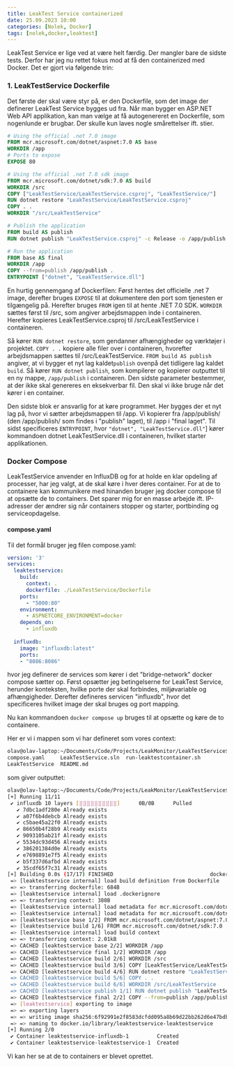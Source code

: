 ```yaml
---
title: LeakTest Service containerized
date: 25.09.2023 10:00
categories: [Nolek, Docker]
tags: [nolek,docker,leaktest]
---
```


LeakTest Service er lige ved at være helt færdig. Der mangler bare de sidste tests. Derfor har jeg nu rettet fokus mod 
at få den containerized med Docker. Det er gjort via følgende trin:

### 1. LeakTestService Dockerfile
Det første der skal være styr på, er den Dockerfile, som det image der definerer LeakTest Service bygges ud fra. Når man 
bygger en ASP.NET Web API applikation, kan man vælge at få autogenereret en Dockerfile, som nogenlunde er brugbar.
Der skulle kun laves nogle smårettelser ift. stier.

```dockerfile
# Using the official .net 7.0 image
FROM mcr.microsoft.com/dotnet/aspnet:7.0 AS base
WORKDIR /app
# Ports to expose
EXPOSE 80

# Using the official .net 7.0 sdk image
FROM mcr.microsoft.com/dotnet/sdk:7.0 AS build
WORKDIR /src
COPY ["LeakTestService/LeakTestService.csproj", "LeakTestService/"]
RUN dotnet restore "LeakTestService/LeakTestService.csproj"
COPY . .
WORKDIR "/src/LeakTestService"

# Publish the application
FROM build AS publish
RUN dotnet publish "LeakTestService.csproj" -c Release -o /app/publish /p:UseAppHost=false

# Run the application
FROM base AS final
WORKDIR /app
COPY --from=publish /app/publish .
ENTRYPOINT ["dotnet", "LeakTestService.dll"]
```
En hurtig gennemgang af Dockerfilen: Først hentes det officielle .net 7 image, derefter bruges `EXPOSE` til at dokumentere
den port som tjenesten er tilgængelig på. Herefter bruges `FROM` igen til at hente .NET 7.0 SDK. `WORKDIR` sættes først til /src,
som angiver arbejdsmappen inde i containeren. Herefter kopieres LeakTestService.csproj til /src/LeakTestService i
containeren. 

Så kører `RUN dotnet restore`, som gendanner afhængigheder og værktøjer i projektet. `COPY . .` kopiere alle
filer over i containeren, hvorefter arbejdsmappen sættes til /src/LeakTestService. `FROM build AS publish` angiver, at 
vi bygger et nyt lag kaldet`publish` ovenpå det tidligere lag kaldet `build`. Så kører `RUN dotnet publish`, som 
kompilerer og kopierer outputtet til en ny mappe, `/app/publish` i containeren. Den sidste parameter bestemmer, at der ikke 
skal genereres en eksekverbar fil. Den skal vi ikke bruge når det kører i en container.

Den sidste blok er ansvarlig for at køre programmet. Her bygges der et nyt lag på, hvor vi sætter arbejdsmappen til /app. 
Vi kopierer fra /app/publish/ (den /app/publish/ som findes i "publish" laget), til /app i "final laget". Til sidst 
specificeres `ENTRYPOINT`, hvor `"dotnet", "LeakTestService.dll"`] kører kommandoen dotnet LeakTestService.dll i containeren,
hvilket starter applikationen.

### Docker Compose
LeakTestService anvender en InfluxDB og for at holde en klar opdeling af processer, har jeg valgt, at de skal køre i hver 
deres container. For at de to containere kan kommunikere med hinanden bruger jeg docker compose til at opsætte de to 
containers. Det sparer mig for en masse arbejde ift. IP-adresser der ændrer sig når containers stopper og starter, 
portbinding og serviceopdagelse.

#### compose.yaml
Til det formål bruger jeg filen compose.yaml:

```yaml
version: '3'
services:
  leaktestservice: 
    build:
      context: .
      dockerfile: ./LeakTestService/Dockerfile
    ports:
      - "5000:80"
    environment:
      - ASPNETCORE_ENVIRONMENT=docker
    depends_on:
      - influxdb
      
  influxdb:
    image: "influxdb:latest"
    ports:
    - "8086:8086"
```

hvor jeg definerer de services som kører i det "bridge-network" docker compose sætter op. Først opsætter jeg betingelserne 
for LeakTest Service, herunder konteksten, hvilke porte der skal forbindes, miljøvariable og afhængigheder. Derefter defineres
servicen "influxdb", hvor det specificeres hvilket image der skal bruges og port mapping. 

Nu kan kommandoen `docker compose up` bruges til at opsætte og køre de to containere. 

Her er vi i mappen som vi har defineret som vores context:
```bash
olav@olav-laptop:~/Documents/Code/Projects/LeakMonitor/LeakTestService$ ls
compose.yaml     LeakTestService.sln  run-leaktestcontainer.sh
LeakTestService  README.md
```

som giver outputtet:

```bash
olav@olav-laptop:~/Documents/Code/Projects/LeakMonitor/LeakTestService$ docker compose up
[+] Running 11/11
 ✔ influxdb 10 layers [⣿⣿⣿⣿⣿⣿⣿⣿⣿⣿]      0B/0B      Pulled                  3.0s 
   ✔ 7dbc1adf280e Already exists                                           0.0s 
   ✔ a07f6b4debcb Already exists                                           0.0s 
   ✔ c5bae45a22f0 Already exists                                           0.0s 
   ✔ 86650b4f28b9 Already exists                                           0.0s 
   ✔ 9093105ab21f Already exists                                           0.0s 
   ✔ 5534dc93d456 Already exists                                           0.0s 
   ✔ 386201384d0e Already exists                                           0.0s 
   ✔ e7698891e7f5 Already exists                                           0.0s 
   ✔ b5f337d6afbd Already exists                                           0.0s 
   ✔ 35cdf65f7c31 Already exists                                           0.0s 
[+] Building 0.0s (17/17) FINISHED                               docker:default
 => [leaktestservice internal] load build definition from Dockerfile       0.0s
 => => transferring dockerfile: 684B                                       0.0s
 => [leaktestservice internal] load .dockerignore                          0.0s
 => => transferring context: 380B                                          0.0s
 => [leaktestservice internal] load metadata for mcr.microsoft.com/dotnet  0.0s
 => [leaktestservice internal] load metadata for mcr.microsoft.com/dotnet  0.0s
 => [leaktestservice base 1/2] FROM mcr.microsoft.com/dotnet/aspnet:7.0    0.0s
 => [leaktestservice build 1/6] FROM mcr.microsoft.com/dotnet/sdk:7.0      0.0s
 => [leaktestservice internal] load build context                          0.0s
 => => transferring context: 2.01kB                                        0.0s
 => CACHED [leaktestservice base 2/2] WORKDIR /app                         0.0s
 => CACHED [leaktestservice final 1/2] WORKDIR /app                        0.0s
 => CACHED [leaktestservice build 2/6] WORKDIR /src                        0.0s
 => CACHED [leaktestservice build 3/6] COPY [LeakTestService/LeakTestServ  0.0s
 => CACHED [leaktestservice build 4/6] RUN dotnet restore "LeakTestServic  0.0s
 => CACHED [leaktestservice build 5/6] COPY . .                            0.0s
 => CACHED [leaktestservice build 6/6] WORKDIR /src/LeakTestService        0.0s
 => CACHED [leaktestservice publish 1/1] RUN dotnet publish "LeakTestServ  0.0s
 => CACHED [leaktestservice final 2/2] COPY --from=publish /app/publish .  0.0s
 => [leaktestservice] exporting to image                                   0.0s
 => => exporting layers                                                    0.0s
 => => writing image sha256:6f92991e2f8583dcfdd095a8b69d22bb262d6e47bdb7a  0.0s
 => => naming to docker.io/library/leaktestservice-leaktestservice         0.0s
[+] Running 2/0
 ✔ Container leaktestservice-influxdb-1         Created                    0.0s 
 ✔ Container leaktestservice-leaktestservice-1  Created                    0.0s 
```

Vi kan her se at de to containers er blevet oprettet. 
